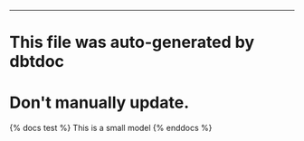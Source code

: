 ---
# This file was auto-generated by dbtdoc
# Don't manually update.
{% docs test %}
This is a small model
{% enddocs %}

